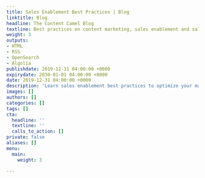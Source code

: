 ```yaml
---
title: Sales Enablement Best Practices | Blog
linktitle: Blog
headline: The Content Camel Blog
textline: Best practices on content marketing, sales enablement and sales success.
weight: 3
outputs:
- HTML
- RSS
- OpenSearch
- Algolia
publishdate: 2019-12-31 04:00:00 +0000
expirydate: 2030-01-01 04:00:00 +0000
date: 2019-12-31 04:00:00 +0000
description: 'Learn sales enablement best practices to optimize your marketing and sales content. Get free sales and marketing guides and helpful tips.'
images: []
authors: []
categories: []
tags: []
cta:
  headline: ''
  textline: ''
  calls_to_action: []
private: false
aliases: []
menu:
  main:
    weight: 3

---
```

